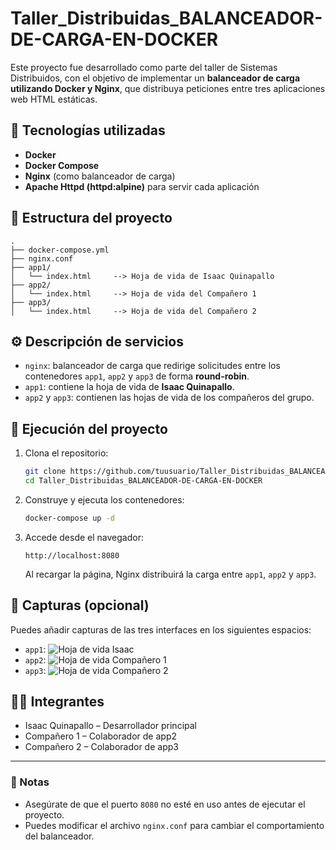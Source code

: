 # Taller_Distribuidas_BALANCEADOR-DE-CARGA-EN-DOCKER

Este proyecto fue desarrollado como parte del taller de Sistemas Distribuidos, con el objetivo de implementar un **balanceador de carga utilizando Docker y Nginx**, que distribuya peticiones entre tres aplicaciones web HTML estáticas.

## 🔧 Tecnologías utilizadas

- **Docker**
- **Docker Compose**
- **Nginx** (como balanceador de carga)
- **Apache Httpd (httpd:alpine)** para servir cada aplicación

## 📂 Estructura del proyecto

```
.
├── docker-compose.yml
├── nginx.conf
├── app1/
│   └── index.html     --> Hoja de vida de Isaac Quinapallo
├── app2/
│   └── index.html     --> Hoja de vida del Compañero 1
├── app3/
│   └── index.html     --> Hoja de vida del Compañero 2
```

## ⚙️ Descripción de servicios

- `nginx`: balanceador de carga que redirige solicitudes entre los contenedores `app1`, `app2` y `app3` de forma **round-robin**.
- `app1`: contiene la hoja de vida de **Isaac Quinapallo**.
- `app2` y `app3`: contienen las hojas de vida de los compañeros del grupo.

## 🚀 Ejecución del proyecto

1. Clona el repositorio:
   ```bash
   git clone https://github.com/tuusuario/Taller_Distribuidas_BALANCEADOR-DE-CARGA-EN-DOCKER.git
   cd Taller_Distribuidas_BALANCEADOR-DE-CARGA-EN-DOCKER
   ```

2. Construye y ejecuta los contenedores:
   ```bash
   docker-compose up -d
   ```

3. Accede desde el navegador:
   ```
   http://localhost:8080
   ```

   Al recargar la página, Nginx distribuirá la carga entre `app1`, `app2` y `app3`.

## 📸 Capturas (opcional)

Puedes añadir capturas de las tres interfaces en los siguientes espacios:

- `app1`: ![Hoja de vida Isaac](./screenshots/app1.png)
- `app2`: ![Hoja de vida Compañero 1](./screenshots/app2.png)
- `app3`: ![Hoja de vida Compañero 2](./screenshots/app3.png)

## 👨‍💻 Integrantes

- Isaac Quinapallo – Desarrollador principal
- Compañero 1 – Colaborador de app2
- Compañero 2 – Colaborador de app3

---

### 📌 Notas

- Asegúrate de que el puerto `8080` no esté en uso antes de ejecutar el proyecto.
- Puedes modificar el archivo `nginx.conf` para cambiar el comportamiento del balanceador.
